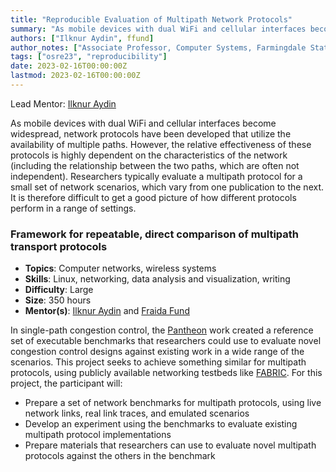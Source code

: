 ```yaml
---
title: "Reproducible Evaluation of Multipath Network Protocols"
summary: "As mobile devices with dual WiFi and cellular interfaces become widespread, network protocols have been developed that utilize the availability of multiple paths. This project is about developing a framework for rigorous, repeatable, and comprehensive evaluations of multipath protocols."
authors: ["Ilknur Aydin", ffund]
author_notes: ["Associate Professor, Computer Systems, Farmingdale State College"]
tags: ["osre23", "reproducibility"]
date: 2023-02-16T00:00:00Z
lastmod: 2023-02-16T00:00:00Z
---
```


Lead Mentor: [Ilknur Aydin](mailto:aydini@farmingdale.edu) 

As mobile devices with dual WiFi and cellular interfaces become widespread, network protocols have been developed that utilize the availability of multiple paths. However, the relative effectiveness of these protocols is highly dependent on the characteristics of the network (including the relationship between the two paths, which are often not independent). Researchers typically evaluate a multipath protocol for a small set of network scenarios, which vary from one publication to the next. It is therefore difficult to get a good picture of how different protocols perform in a range of settings.


### Framework for repeatable, direct comparison of multipath transport protocols

* **Topics**: Computer networks, wireless systems
* **Skills**: Linux, networking, data analysis and visualization, writing
* **Difficulty**: Large
* **Size**: 350 hours
* **Mentor(s)**: [Ilknur Aydin](mailto:aydini@farmingdale.edu) and [Fraida Fund](mailto:ffund@nyu.edu) 

In single-path congestion control, the [Pantheon](https://pantheon.stanford.edu/) work created a reference set of executable benchmarks that researchers could use to evaluate novel congestion control designs against existing work in a wide range of the scenarios. This project seeks to achieve something similar for multipath protocols, using publicly available networking testbeds like [FABRIC](https://fabric-testbed.net/). For this project, the participant will:


* Prepare a set of network benchmarks for multipath protocols, using live network links, real link traces, and emulated scenarios
* Develop an experiment using the benchmarks to evaluate existing multipath protocol implementations
* Prepare materials that researchers can use to evaluate novel multipath protocols against the others in the benchmark
